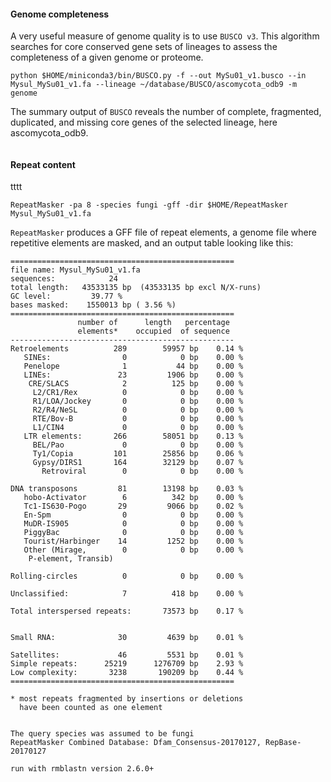 #### Genome completeness 
A very useful measure of genome quality is to use `BUSCO v3`. This algorithm searches for core conserved gene sets of lineages to assess the completeness of a given genome or proteome.  

```ShellSession
python $HOME/miniconda3/bin/BUSCO.py -f --out MySu01_v1.busco --in Mysul_MySu01_v1.fa --lineage ~/database/BUSCO/ascomycota_odb9 -m genome
```

The summary output of `BUSCO` reveals the number of complete, fragmented, duplicated, and missing core genes of the selected lineage, here ascomycota_odb9.
```

```

#### Repeat content
tttt
```ShellSession
RepeatMasker -pa 8 -species fungi -gff -dir $HOME/RepeatMasker Mysul_MySu01_v1.fa
```

`RepeatMasker` produces a GFF file of repeat elements, a genome file where repetitive elements are masked, and an output table looking like this:
```
==================================================
file name: Mysul_MySu01_v1.fa       
sequences:            24
total length:   43533135 bp  (43533135 bp excl N/X-runs)
GC level:         39.77 %
bases masked:    1550013 bp ( 3.56 %)
==================================================
               number of      length   percentage
               elements*    occupied  of sequence
--------------------------------------------------
Retroelements          289        59957 bp    0.14 %
   SINEs:                0            0 bp    0.00 %
   Penelope              1           44 bp    0.00 %
   LINEs:               23         1906 bp    0.00 %
    CRE/SLACS            2          125 bp    0.00 %
     L2/CR1/Rex          0            0 bp    0.00 %
     R1/LOA/Jockey       0            0 bp    0.00 %
     R2/R4/NeSL          0            0 bp    0.00 %
     RTE/Bov-B           0            0 bp    0.00 %
     L1/CIN4             0            0 bp    0.00 %
   LTR elements:       266        58051 bp    0.13 %
     BEL/Pao             0            0 bp    0.00 %
     Ty1/Copia         101        25856 bp    0.06 %
     Gypsy/DIRS1       164        32129 bp    0.07 %
       Retroviral        0            0 bp    0.00 %

DNA transposons         81        13198 bp    0.03 %
   hobo-Activator        6          342 bp    0.00 %
   Tc1-IS630-Pogo       29         9066 bp    0.02 %
   En-Spm                0            0 bp    0.00 %
   MuDR-IS905            0            0 bp    0.00 %
   PiggyBac              0            0 bp    0.00 %
   Tourist/Harbinger    14         1252 bp    0.00 %
   Other (Mirage,        0            0 bp    0.00 %
    P-element, Transib)

Rolling-circles          0            0 bp    0.00 %

Unclassified:            7          418 bp    0.00 %

Total interspersed repeats:       73573 bp    0.17 %


Small RNA:              30         4639 bp    0.01 %

Satellites:             46         5531 bp    0.01 %
Simple repeats:      25219      1276709 bp    2.93 %
Low complexity:       3238       190209 bp    0.44 %
==================================================

* most repeats fragmented by insertions or deletions
  have been counted as one element
                                                      

The query species was assumed to be fungi         
RepeatMasker Combined Database: Dfam_Consensus-20170127, RepBase-20170127
        
run with rmblastn version 2.6.0+
```
